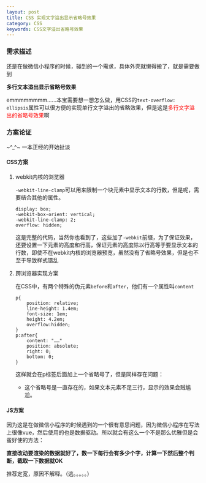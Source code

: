 ```yaml
---
layout: post
title: CSS 实现文字溢出显示省略号效果
category: CSS
keywords: CSS文字溢出省略号效果
---
```


### 需求描述

还是在做微信小程序的时候，碰到的一个需求，具体外壳就懒得搬了，就是需要做到

**多行文本溢出显示省略号效果**

emmmmmmmm......本宝需要想一想怎么做，用CSS的`text-overflow: ellipsis`属性可以很方便的实现单行文字溢出的省略效果，但是这是<span style="color: red;">多行文字溢出的省略号效果</span>啊

### 方案论证
~^_^~ 一本正经的开始扯淡
#### CSS方案
1. webkit内核的浏览器
		
	`-webkit-line-clamp`可以用来限制一个块元素中显示文本的行数，但是呢，需要结合其他的属性。
	
	```
	display: box;
    -webkit-box-orient: vertical;
    -webkit-line-clamp: 2;
    overflow: hidden;
	```
	
	这是完整的代码，当然你也看到了，这些加了`-webkit`前缀，为了保证效果，还要设置一下元素的高度和行高，保证元素的高度除以行高等于要显示文本的行数，即使不在webkit内核的浏览器预览，虽然没有了省略号效果，但是也不至于导致样式错乱

2. 跨浏览器实现方案

	在CSS中，有两个特殊的伪元素`before`和`after`，他们有一个属性叫`content`
	
	```
	p{
		position: relative;
		line-height: 1.4em;
		font-size: 1em;
		height: 4.2em;
		overflow:hidden;
	}
	p:after{
		content: "……"
		position: absolute;
		right: 0;
		bottom: 0;
	}
	```
	
	这样就会在p标签后面加上一个省略号了，但是同样存在问题：
	* 这个省略号是一直存在的，如果文本元素不足三行，显示的效果会贼尴尬。
	
#### JS方案

因为这是在做微信小程序的时候遇到的一个很有意思问题，因为微信小程序在写法上很像vue，然后使用的也是数据驱动。所以就会有这么一个不是那么优雅但是会蛮好使的方法：

**直接改动要渲染的数据就好了，数一下每行会有多少个字，计算一下然后整个判断，截取一下数据就OK**

推荐定宽，原因不解释。（逃。。。。。）
